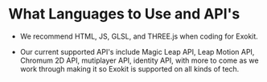 # What Languages to Use and API's

   * We recommend HTML, JS, GLSL, and THREE.js when coding for Exokit.
   
   * Our current supported API's include Magic Leap API, Leap Motion API, Chromum 2D API, mutiplayer API, identity API, with more to come as we work through making it so Exokit is supported on all kinds of tech.
   
